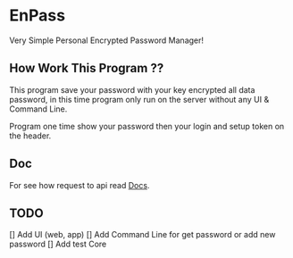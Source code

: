 # EnPass

Very Simple Personal Encrypted Password Manager!

## How Work This Program ??

This program save your password with your key encrypted all data password, in this time program only run on the server without any UI & Command Line.

Program one time show your password then your login and setup token on the header.

## Doc

For see how request to api read [Docs](./doc/).

## TODO

[] Add UI (web, app)
[] Add Command Line for get password or add new password
[] Add test Core
